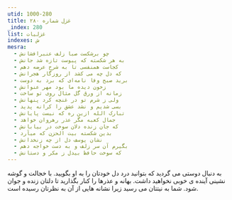 ```yaml
---
utid: 1000-280
title: غزل شماره ۲۸۰
_index: 280
list: غزلیات
indexes: ش
mesra:
  - چو برشکست صبا زلف عنبرافشانش
  - به هر شکسته که پیوست تازه شد جانش
  - کجاست همنفسی تا به شرح عرضه دهم
  - که دل چه می کشد از روزگار هجرانش
  - برید صبح وفا نامه‌ای که برد به دوست
  - زخون دیده ما بود مهر عنوانش
  - زمانه از ورق گل مثال روی تو ساخت
  - ولی ز شرم تو در غنچه کرد پنهانش
  - بسی شدیم و نشد عشق را کرانه پدید
  - تبارک الله ازین ره که نیست پایانش
  - جمال کعبه مگر عذر رهروان خواهد
  - که جان زنده دلان سوخت در بیابانش
  - بدین شکسته بیت الحزن که میآرد
  - نشان یوسف دل از چه زنخدانش
  - بگیرم آن سر زلف و به دست خواجه دهم
  - که سوخت حافظ بیدل ز مکر و دستانش
---
```

به دنبال دوستی می گردید که بتوانید درد دل خودتان را به او بگویید. با خجالت و گوشه نشینی آینده ی خوبی نخواهید داشت. بهانه و عذرها را کنار بگذارید تا دلتان زنده و جوان شود. شما به نیتتان می رسید زیرا نشانه هایی از آن به نظرتان رسیده است.
